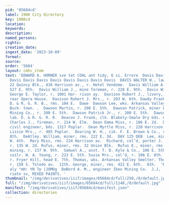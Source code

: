 ```yaml
---
pid: '05684cd'
label: 1900 City Directory
key: 1900cd
location: 
keywords: 
description: 
named_persons: 
rights: 
creation_date: 
ingest_date: '2023-10-09'
format: 
source: 
order: '5684'
layout: cmhc_item
text: 'EDWARD A. HORNER sve tet COAL ant tidy, 6 si. Errore  Davis Davis Davis Davis
  Davis Davis Davis Davis Davis Davis Davis Davis  DAVIS WALTER W., lawyer, 6 and
  22 Quincy Blk., 416 Harrison av., r. Hotel Vendome.  Davis William A., miner, r.
  527 E. 9th.  Davis William J., mine foreman, r. 228 E. 9th.  Davis William L., clk.
  George E. Taylor, r. 1001 Har- rison ay.  Davison Robert J., livery, St. Louis av.,
  rear Opera House.  Davison Rohert J. Mrs., r. 203 W. 6th. Dawdy Frank E., conductor
  D. & R. G. R. B., rms. 104 E.  Dawe  Dawson Lee, wks. Arkansas Valley Smelter, r.
  Buck- town. .  Dawson Martin, r. 200 E. 5th.  Dawson Patrick, miner Leadville Home
  Mining Co., r. 200 E. 5th.  Dawson Patrick Jr., r. 200 E. 5th.  Dawson William,
  lab. D. & R. G. R. R.  Deacon J. Frank, clk. Blakely-Smale Dry Gds. Co., 144 E.  Dean
  Charles J., fireman, r. 214 W. Elm.  Dean Emma Miss, r. 106 E. 2d.  Dean J. W.,
  civil engineer, bds. 1317 Poplar.  Dean Myrtle Miss, r. 220 Harrison av.  Dearing
  Lizzie Mrs., r. 405 Poplar.  Dearing W. H., cik. F. E. Brown & Co., rms. 134 E.
  8th.  DeAtley. William, miner, rms. 222 E. 3d.  DAV 125 DEB  Lee, miner, bds. 126
  W. 4th.  Mary Miss, rms. 224 Harrison av.  Richard, col’d, porter J. C. Meehan,
  r. 135 W. 2d. Rufus, miner, rms. 32 Union Blk.  Rufus E., miner, rms. 139 E. 6th.  Samuel,
  mining, r. 137 W. 9th.  Samuel A., asst. T. D. Kyle & Co., 106 E. 5th. Samuel P.,
  coilr. W. A. Young, r. 223 E. 5th. Susie Mrs., col’d, r. 106 E. 8th.  Thomas, miner,
  r. Fryer Hill, head E. 7th. Thomas, wks. Arkansas Valley Smelter. Thomas L., miner,
  r. 158 S. Toledo av.  12th. George, miner, rms. 422 E. 6th.  6th.  ‘Bld JO WONPIOOSSY
  aly "mH: YN 7p |JOMOg  DeBord A. M., engineer Ibex Mining Co.  J.J,  QUINN, cast
  rietn sv, MIXED PAINTS. '
thumbnail: "/img/derivatives/iiif/images/05684cd/full/250,/0/default.jpg"
full: "/img/derivatives/iiif/images/05684cd/full/1140,/0/default.jpg"
manifest: "/img/derivatives/iiif/05684cd/manifest.json"
collection: directories
---
```

